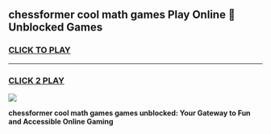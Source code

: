 
## chessformer cool math games Play Online 👋 Unblocked Games
<h3>
<a href="https://news.freeplayer.one?title=chessformer_cool_math_games&ref=17CMG">CLICK TO PLAY</a></h3>
<hr>

<h3>
<a href="https://news.freeplayer.one?title=chessformer_cool_math_games&ref=17CMG">CLICK 2 PLAY</a>
  
</h3>

<a href="https://news.freeplayer.one?title=chessformer_cool_math_games&ref=17CMG/"><img src="https://clearcache.store/games.png"></a>


**chessformer cool math games games unblocked: Your Gateway to Fun and Accessible Online Gaming**
